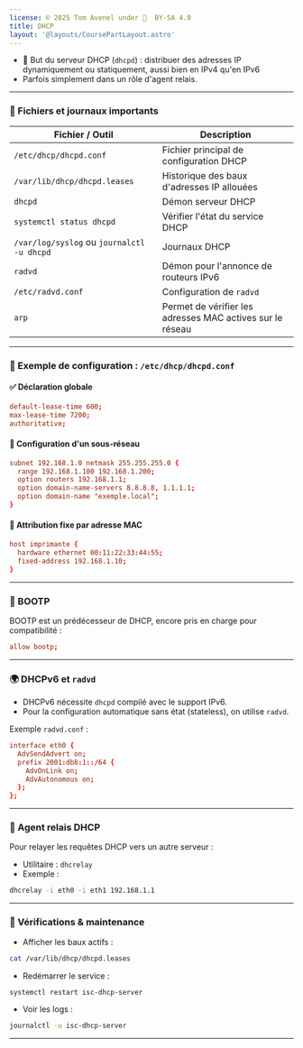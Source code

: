 ```yaml
---
license: © 2025 Tom Avenel under 󰵫  BY-SA 4.0
title: DHCP
layout: '@layouts/CoursePartLayout.astro'
---
```


- 🎯 But du serveur DHCP (`dhcpd`) : distribuer des adresses IP dynamiquement ou statiquement, aussi bien en IPv4 qu'en IPv6
- Parfois simplement dans un rôle d'agent relais.

---

### 📁 Fichiers et journaux importants

| Fichier / Outil                            | Description                                               |
| ------------------------------------------ | --------------------------------------------------------- |
| `/etc/dhcp/dhcpd.conf`                     | Fichier principal de configuration DHCP                   |
| `/var/lib/dhcp/dhcpd.leases`               | Historique des baux d'adresses IP allouées                |
| `dhcpd`                                    | Démon serveur DHCP                                        |
| `systemctl status dhcpd`                   | Vérifier l'état du service DHCP                           |
| `/var/log/syslog` ou `journalctl -u dhcpd` | Journaux DHCP                                             |
| `radvd`                                    | Démon pour l'annonce de routeurs IPv6                     |
| `/etc/radvd.conf`                          | Configuration de `radvd`                                  |
| `arp`                                      | Permet de vérifier les adresses MAC actives sur le réseau |

---

### 🔧 Exemple de configuration : `/etc/dhcp/dhcpd.conf`

#### ✅ Déclaration globale

```conf
default-lease-time 600;
max-lease-time 7200;
authoritative;
```

#### 🧭 Configuration d'un sous-réseau

```conf
subnet 192.168.1.0 netmask 255.255.255.0 {
  range 192.168.1.100 192.168.1.200;
  option routers 192.168.1.1;
  option domain-name-servers 8.8.8.8, 1.1.1.1;
  option domain-name "exemple.local";
}
```

#### 📌 Attribution fixe par adresse MAC

```conf
host imprimante {
  hardware ethernet 00:11:22:33:44:55;
  fixed-address 192.168.1.10;
}
```

---

### 📡 BOOTP

BOOTP est un prédécesseur de DHCP, encore pris en charge pour compatibilité :

```conf
allow bootp;
```

---

### 🌍 DHCPv6 et `radvd`

* DHCPv6 nécessite `dhcpd` compilé avec le support IPv6.
* Pour la configuration automatique sans état (stateless), on utilise `radvd`.

Exemple `radvd.conf` :

```conf
interface eth0 {
  AdvSendAdvert on;
  prefix 2001:db8:1::/64 {
    AdvOnLink on;
    AdvAutonomous on;
  };
};
```

---

### 🔁 Agent relais DHCP

Pour relayer les requêtes DHCP vers un autre serveur :

* Utilitaire : `dhcrelay`
* Exemple :

```sh
dhcrelay -i eth0 -i eth1 192.168.1.1
```

---

### 🧪 Vérifications & maintenance

* Afficher les baux actifs :

```sh
cat /var/lib/dhcp/dhcpd.leases
```

* Redémarrer le service :

```sh
systemctl restart isc-dhcp-server
```

* Voir les logs :

```sh
journalctl -u isc-dhcp-server
```

---

